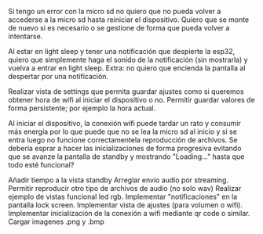 Si tengo un error con la micro sd no quiero que no pueda volver a accederse a la micro sd hasta reiniciar el dispositivo. Quiero que se monte de nuevo si es necesario o se gestione de forma que pueda volver a intentarse.

Al estar en light sleep y tener una notificación que despierte la esp32, quiero que simplemente haga el sonido de la notificación (sin mostrarla) y vuelva a entrar en light sleep.
Extra: no quiero que encienda la pantalla al despertar por una notificación.

Realizar vista de settings que permita guardar ajustes como si queremos obtener hora de wifi al iniciar el dispositivo o no.
Permitir guardar valores de forma persistente; por ejemplo la hora actual.

Al iniciar el dispositivo, la conexión wifi puede tardar un rato y consumir más energía por lo que puede que no se lea la micro sd al inicio y si se entra luego no funcione correctamentela reproducción de archivos.
Se debería esprar a hacer las inicializaciones de forma progresiva evitando que se avanze la pantalla de standby y mostrando "Loading..." hasta que todo esté funcional?

Añadir tiempo a la vista standby
Arreglar envio audio por streaming.
Permitir reproducir otro tipo de archivos de audio (no solo wav)
Realizar ejemplo de vistas funcional led rgb.
Implementar "notificaciones" en la pantalla lock screen.
Implementar vista de ajustes (para volumen o wifi).
Implementar inicialización de la conexión a wifi mediante qr code o similar.
Cargar imagenes .png y .bmp